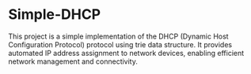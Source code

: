 # Simple-DHCP
This project is a simple implementation of the DHCP (Dynamic Host Configuration Protocol) protocol using trie data structure. It provides automated IP address assignment to network devices, enabling efficient network management and connectivity.
